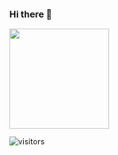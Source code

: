 ### Hi there 👋

<!--
**dangodinho98/dangodinho98** is a ✨ _special_ ✨ repository because its `README.md` (this file) appears on your GitHub profile.

Here are some ideas to get you started:

- 🔭 I’m currently working on ...
- 🌱 I’m currently learning ...
- 👯 I’m looking to collaborate on ...
- 🤔 I’m looking for help with ...
- 💬 Ask me about ...
- 📫 How to reach me: ...
- 😄 Pronouns: ...
- ⚡ Fun fact: ...
-->

<img height="180em" src="https://github-readme-stats.vercel.app/api?username=dangodinho98&show_icons=true&hide_border=true&&count_private=true&include_all_commits=true" />

<!--START_SECTION:waka-->
<!--END_SECTION:waka-->

![visitors](https://visitor-badge.glitch.me/badge?page_id=page.id)

